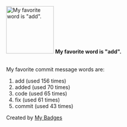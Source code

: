 <img src="https://my-badges.github.io/my-badges/favorite-word.png" alt="My favorite word is &quot;add&quot;." title="My favorite word is &quot;add&quot;." width="128">
<strong>My favorite word is &quot;add&quot;.</strong>
<br><br>

My favorite commit message words are:

1. add (used 156 times)
2. added (used 70 times)
3. code (used 65 times)
4. fix (used 61 times)
5. commit (used 43 times)


Created by <a href="https://github.com/my-badges/my-badges">My Badges</a>